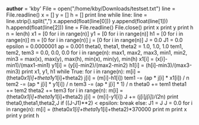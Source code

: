 __author__ = 'kby'
File = open("/home/kby/Downloads/testset.txt")
line = File.readline()
x = []
y = []
h = []
print line
while line:
    line = line.strip().split(",")
    x.append(float(line[0]))
    y.append(float(line[1]))
    h.append(float(line[2]))
    line = File.readline()
File.close()
print x
print y
print h
n = len(h)
x1 = [0 for i in range(n)]
y1 = [0 for i in range(n)]
h1 = [0 for i in range(n)]
m = [0 for i in range(n)]
j = [0 for i in range(n)]
J = 0.0
J1 = 0.0
epsilon = 0.0000001
ap = 0.001
theta0, theta1, theta2 = 1.0, 1.0, 1.0
tem1, tem2, tem3 = 0.0, 0.0, 0.0
for i in range(n):
    max1, max2, max3, min1, min2, min3 = max(x), max(y), max(h), min(x), min(y), min(h)
    x1[i] = (x[i]-min1)/(max1-min1)
    y1[i] = (y[i]-min2)/(max2-min2)
    h1[i] = (h[i]-min3)/(max3-min3)
    print x1, y1, h1
while True:
    for i in range(n):
        m[i] = (theta0*x1[i]+theta1*y1[i]+theta2)
        j[i] = (m[i]-h1[i])
        tem1 -= (ap * j[i] * x1[i]) / n
        tem2 -= (ap * j[i] * y1[i]) / n
        tem3 -= (ap * j[i] * 1) / n
    theta0 += tem1
    theta1 += tem2
    theta2 += tem3
    for i in range(n):
        m[i] = (theta0*x1[i]+theta1*y1[i]+theta2)
        j[i] = (m[i]-y1[i])
        J += (j[i]*j[i])/(2*n)
        print theta0,theta1,theta2,J
    if ((J-J1)**2) < epsilon:
        break
    else:
        J1 = J
        J = 0.0
for i in range(n):
        m[i] = (theta0*x1[i]+theta1*y1[i]+theta2)*370000
print m
print x
print y
print h






